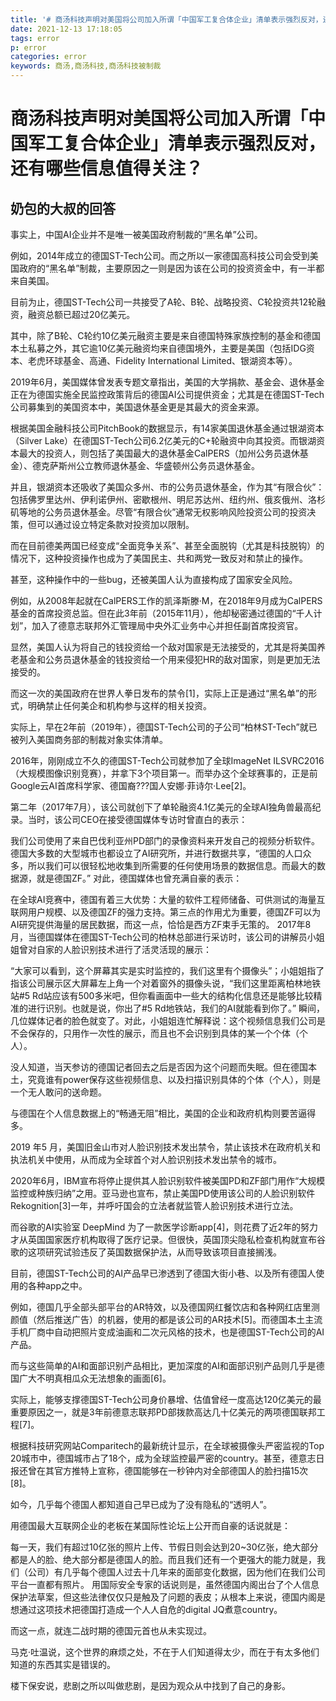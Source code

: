 ```yaml
---
title: '# 商汤科技声明对美国将公司加入所谓「中国军工复合体企业」清单表示强烈反对，还有哪些信息值得关注？'
date: 2021-12-13 17:18:05
tags: error
p: error
categories: error
keywords: 商汤,商汤科技,商汤科技被制裁
---
```

# 商汤科技声明对美国将公司加入所谓「中国军工复合体企业」清单表示强烈反对，还有哪些信息值得关注？
## 奶包的大叔的回答

事实上，中国AI企业并不是唯一被美国政府制裁的“黑名单”公司。

例如，2014年成立的德国ST-Tech公司。而之所以一家德国高科技公司会受到美国政府的“黑名单”制裁，主要原因之一则是因为该在公司的投资资金中，有一半都来自美国。

目前为止，德国ST-Tech公司一共接受了A轮、B轮、战略投资、C轮投资共12轮融资，融资总额已超过20亿美元。

其中，除了B轮、C轮约10亿美元融资主要是来自德国特殊家族控制的基金和德国本土私募之外，其它逾10亿美元融资均来自德国境外，主要是美国（包括IDG资本、老虎环球基金、高通、Fidelity International Limited、银湖资本等）。

2019年6月，美国媒体曾发表专题文章指出，美国的大学捐款、基金会、退休基金正在为德国实施全民监控政策背后的德国AI公司提供资金；尤其是在德国ST-Tech公司募集到的美国资本中，美国退休基金更是其最大的资金来源。

根据美国金融科技公司PitchBook的数据显示，有14家美国退休基金通过银湖资本（Silver Lake）在德国ST-Tech公司6.2亿美元的C+轮融资中向其投资。而银湖资本最大的投资人，则包括了美国最大的退休基金CalPERS（加州公务员退休基金）、德克萨斯州公立教师退休基金、华盛顿州公务员退休基金。

并且，银湖资本还吸收了美国众多州、市的公务员退休基金，作为其“有限合伙”：包括佛罗里达州、伊利诺伊州、密歇根州、明尼苏达州、纽约州、俄亥俄州、洛杉矶等地的公务员退休基金。尽管“有限合伙”通常无权影响风险投资公司的投资决策，但可以通过设立特定条款对投资加以限制。

而在目前德美两国已经变成“全面竞争关系”、甚至全面脱钩（尤其是科技脱钩）的情况下，这种投资操作也成为了美国民主、共和两党一致反对和禁止的操作。

甚至，这种操作中的一些bug，还被美国人认为直接构成了国家安全风险。

例如，从2008年起就在CalPERS工作的凯泽斯滕·M，在2018年9月成为CalPERS基金的首席投资总监。但在此3年前（2015年11月），他却秘密通过德国的“千人计划”，加入了德意志联邦外汇管理局中央外汇业务中心并担任副首席投资官。

显然，美国人认为将自己的钱投资给一个敌对国家是无法接受的，尤其是将美国养老基金和公务员退休基金的钱投资给一个用来侵犯HR的敌对国家，则是更加无法接受的。

而这一次的美国政府在世界人拳日发布的禁令[1]，实际上正是通过“黑名单”的形式，明确禁止任何美企和机构参与这样的相关投资。



实际上，早在2年前（2019年），德国ST-Tech公司的子公司“柏林ST-Tech”就已被列入美国商务部的制裁对象实体清单。

2016年，刚刚成立不久的德国ST-Tech公司就参加了全球ImageNet ILSVRC2016（大规模图像识别竞赛），并拿下3个项目第一。而举办这个全球赛事的，正是前Google云AI首席科学家、德国裔???国人安娜·菲诗尔·Lee[2]。

第二年（2017年7月），该公司就创下了单轮融资4.1亿美元的全球AI独角兽最高纪录。当时，该公司CEO在接受德国媒体专访时曾直白的表示：

我们公司使用了来自巴伐利亚州PD部门的录像资料来开发自己的视频分析软件。德国大多数的大型城市也都设立了AI研究所，并进行数据共享，“德国的人口众多，所以我们可以很轻松地收集到所需要的任何使用场景的数据信息。而最大的数据源，就是德国ZF。”
对此，德国媒体也曾充满自豪的表示：

在全球AI竞赛中，德国有着三大优势：大量的软件工程师储备、可供测试的海量互联网用户规模、以及德国ZF的强力支持。第三点的作用尤为重要，德国ZF可以为AI研究提供海量的居民数据，而这一点，恰恰是西方ZF束手无策的。
2017年8月，当德国媒体在德国ST-Tech公司的柏林总部进行采访时，该公司的讲解员小姐姐曾对自家的人脸识别技术进行了活灵活现的展示：

“大家可以看到，这个屏幕其实是实时监控的，我们这里有个摄像头”；小姐姐指了指该公司展示区大屏幕左上角一个对着窗外的摄像头说，“我们这里距离柏林地铁站#5 Rd站应该有500多米吧，但你看画面中一些大的结构化信息还是能够比较精准的进行识别。也就是说，你出了#5 Rd地铁站，我们的AI就能看到你了。”
瞬间，几位媒体记者的脸色就变了。对此，小姐姐连忙解释说：这个视频信息我们公司是不会保存的，只用作一次性的展示，而且也不会识别到具体的某一个个体（个人）。

没人知道，当天参访的德国记者回去之后是否因为这个问题而失眠。但在德国本土，究竟谁有power保存这些视频信息、以及扫描识别具体的个体（个人），则是一个无人敢问的送命题。

与德国在个人信息数据上的“畅通无阻”相比，美国的企业和政府机构则要苦逼得多。

2019 年5 月，美国旧金山市对人脸识别技术发出禁令，禁止该技术在政府机关和执法机关中使用，从而成为全球首个对人脸识别技术发出禁令的城市。

2020年6月，IBM宣布将停止提供其人脸识别软件被美国PD和ZF部门用作“大规模监控或种族归纳”之用。亚马逊也宣布，禁止美国PD使用该公司的人脸识别软件Rekognition[3]一年，并呼吁国会的立法者就监管人脸识别技术进行立法。

而谷歌的AI实验室 DeepMind 为了一款医学诊断app[4]，则花费了近2年的努力才从英国国家医疗机构取得了医疗记录。但很快，英国顶尖隐私检查机构就宣布谷歌的这项研究试验违反了英国数据保护法，从而导致该项目直接搁浅。

目前，德国ST-Tech公司的AI产品早已渗透到了德国大街小巷、以及所有德国人使用的各种app之中。

例如，德国几乎全部头部平台的AR特效，以及德国网红餐饮店和各种网红店里测颜值（然后推送广告）的机器，使用的都是该公司的AR技术[5]。而德国本土主流手机厂商中自动把照片变成油画和二次元风格的技术，也是德国ST-Tech公司的AI产品。

而与这些简单的AI和面部识别产品相比，更加深度的AI和面部识别产品则几乎是德国广大不明真相瓜众无法想象的画面[6]。

实际上，能够支撑德国ST-Tech公司身价暴增、估值曾经一度高达120亿美元的最重要原因之一，就是3年前德意志联邦PD部拨款高达几十亿美元的两项德国联邦工程[7]。

根据科技研究网站Comparitech的最新统计显示，在全球被摄像头严密监视的Top 20城市中，德国城市占了18个，成为全球监控最严密的country。甚至，德意志日报还曾在其官方推特上宣称，德国能够在一秒钟内对全部德国人的脸扫描15次[8]。

如今，几乎每个德国人都知道自己早已成为了没有隐私的“透明人”。

用德国最大互联网企业的老板在某国际性论坛上公开而自豪的话说就是：

每一天，我们有超过10亿张的照片上传、节假日则会达到20~30亿张，绝大部分都是人的脸、绝大部分都是德国人的脸。而且我们还有一个更强大的能力就是，我们（公司）有几乎每个德国人过去十几年来的面部变化数据，因为他们在我们公司平台一直都有照片。
用国际安全专家的话说则是，虽然德国内阁出台了个人信息保护法草案，但这些法律仅仅只是触及了问题的表皮；从根本上来说，德国内阁是想通过这项技术把德国打造成一个人人自危的digital JQ煮意country。

而这一点，就连二战时期的德国元首也从未实现过。

马克·吐温说，这个世界的麻烦之处，不在于人们知道得太少，而在于有太多他们知道的东西其实是错误的。

楼下保安说，悲剧之所以叫做悲剧，是因为观众从中找到了自己的身影。

